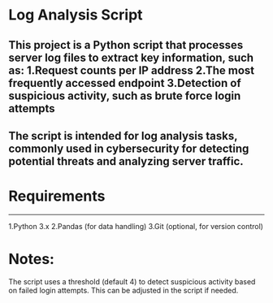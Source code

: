 # Log Analysis Script

This project is a Python script that processes server log files to extract key information, such as:
1.Request counts per IP address
2.The most frequently accessed endpoint
3.Detection of suspicious activity, such as brute force login attempts
---

The script is intended for log analysis tasks, commonly used in cybersecurity for detecting potential threats and analyzing server traffic.
---
# Requirements
---
1.Python 3.x
2.Pandas (for data handling)
3.Git (optional, for version control)


# Notes:
The script uses a threshold (default 4) to detect suspicious activity based on failed login attempts. This can be adjusted in the script if needed.
